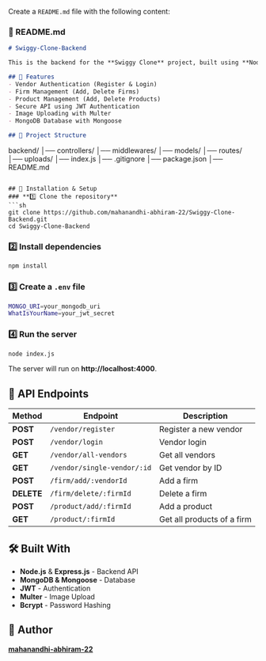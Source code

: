 Create a `README.md` file with the following content:  

### **📜 README.md**
```md
# Swiggy-Clone-Backend

This is the backend for the **Swiggy Clone** project, built using **Node.js, Express.js, MongoDB, and JWT authentication**.

## 🚀 Features
- Vendor Authentication (Register & Login)
- Firm Management (Add, Delete Firms)
- Product Management (Add, Delete Products)
- Secure API using JWT Authentication
- Image Uploading with Multer
- MongoDB Database with Mongoose

## 📂 Project Structure
```
backend/
│── controllers/
│── middlewares/
│── models/
│── routes/
│── uploads/
│── index.js
│── .gitignore
│── package.json
│── README.md
```

## 🔧 Installation & Setup
### **1️⃣ Clone the repository**
```sh
git clone https://github.com/mahanandhi-abhiram-22/Swiggy-Clone-Backend.git
cd Swiggy-Clone-Backend
```

### **2️⃣ Install dependencies**
```sh
npm install
```

### **3️⃣ Create a `.env` file**
```sh
MONGO_URI=your_mongodb_uri
WhatIsYourName=your_jwt_secret
```

### **4️⃣ Run the server**
```sh
node index.js
```

The server will run on **http://localhost:4000**.

## 📡 API Endpoints
| Method | Endpoint | Description |
|--------|---------|-------------|
| **POST** | `/vendor/register` | Register a new vendor |
| **POST** | `/vendor/login` | Vendor login |
| **GET** | `/vendor/all-vendors` | Get all vendors |
| **GET** | `/vendor/single-vendor/:id` | Get vendor by ID |
| **POST** | `/firm/add/:vendorId` | Add a firm |
| **DELETE** | `/firm/delete/:firmId` | Delete a firm |
| **POST** | `/product/add/:firmId` | Add a product |
| **GET** | `/product/:firmId` | Get all products of a firm |

## 🛠 Built With
- **Node.js** & **Express.js** - Backend API
- **MongoDB & Mongoose** - Database
- **JWT** - Authentication
- **Multer** - Image Upload
- **Bcrypt** - Password Hashing

## 📌 Author
[**mahanandhi-abhiram-22**](https://github.com/mahanandhi-abhiram-22)
```
